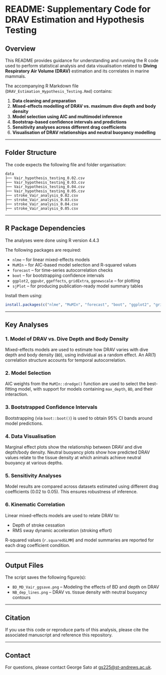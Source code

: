 # README: Supplementary Code for DRAV Estimation and Hypothesis Testing

## Overview
This README provides guidance for understanding and running the R code used to perform statistical analysis and data visualisation related to **Diving Respiratory Air Volume (DRAV)** estimation and its correlates in marine mammals.

The accompanying R Markdown file (`DRAV_Estimation_Hypothesis_Testing.Rmd`) contains:

1. **Data cleaning and preparation**
2. **Mixed-effects modelling of DRAV vs. maximum dive depth and body density**
3. **Model selection using AIC and multimodel inference**
4. **Bootstrap-based confidence intervals and predictions**
5. **Sensitivity analyses across different drag coefficients**
6. **Visualisation of DRAV relationships and neutral buoyancy modelling**

---

## Folder Structure

The code expects the following file and folder organisation:

```
data
├── Vair_hypothesis_testing_0.02.csv
├── Vair_hypothesis_testing_0.03.csv
├── Vair_hypothesis_testing_0.04.csv
├── Vair_hypothesis_testing_0.05.csv
├── stroke_Vair_analysis_0.02.csv
├── stroke_Vair_analysis_0.03.csv
├── stroke_Vair_analysis_0.04.csv
├── stroke_Vair_analysis_0.05.csv
```

---

## R Package Dependencies
The analyses were done using R version 4.4.3

The following packages are required:
- `nlme` – for linear mixed-effects models
- `MuMIn` – for AIC-based model selection and R-squared values
- `forecast` – for time-series autocorrelation checks
- `boot` – for bootstrapping confidence intervals
- `ggplot2`, `ggpubr`, `ggeffects`, `gridExtra`, `ggnewscale` – for plotting
- `sjPlot` – for producing publication-ready model summary tables

Install them using:
```r
install.packages(c("nlme", "MuMIn", "forecast", "boot", "ggplot2", "gridExtra", "ggeffects", "ggpubr", "sjPlot"))
```

---

## Key Analyses

### 1. **Model of DRAV vs. Dive Depth and Body Density**
Mixed-effects models are used to estimate how DRAV varies with dive depth and body density (`BD`), using individual as a random effect. An AR(1) correlation structure accounts for temporal autocorrelation.

### 2. **Model Selection**
AIC weights from the `MuMIn::dredge()` function are used to select the best-fitting model, with support for models containing `max_depth`, `BD`, and their interaction.

### 3. **Bootstrapped Confidence Intervals**
Bootstrapping (via `boot::boot()`) is used to obtain 95% CI bands around model predictions.

### 4. **Data Visualisation**
Marginal effect plots show the relationship between DRAV and dive depth/body density.
Neutral buoyancy plots show how predicted DRAV values relate to the tissue density at which animals achieve neutral buoyancy at various depths.

### 5. **Sensitivity Analyses**
Model results are compared across datasets estimated using different drag coefficients (0.02 to 0.05). This ensures robustness of inference.

### 6. **Kinematic Correlation**
Linear mixed-effects models are used to relate DRAV to:
- Depth of stroke cessation
- RMS sway dynamic acceleration (stroking effort)

R-squared values (`r.squaredGLMM`) and model summaries are reported for each drag coefficient condition.

---

## Output Files
The script saves the following figure(s):
- `BD_MD_Vair_ggsave.png` – Modeling the effects of BD and depth on DRAV
- `NB_dep_lines.png` – DRAV vs. tissue density with neutral buoyancy contours

---

## Citation
If you use this code or reproduce parts of this analysis, please cite the associated manuscript and reference this repository.

---

## Contact
For questions, please contact George Sato at gs225@st-andrews.ac.uk.



